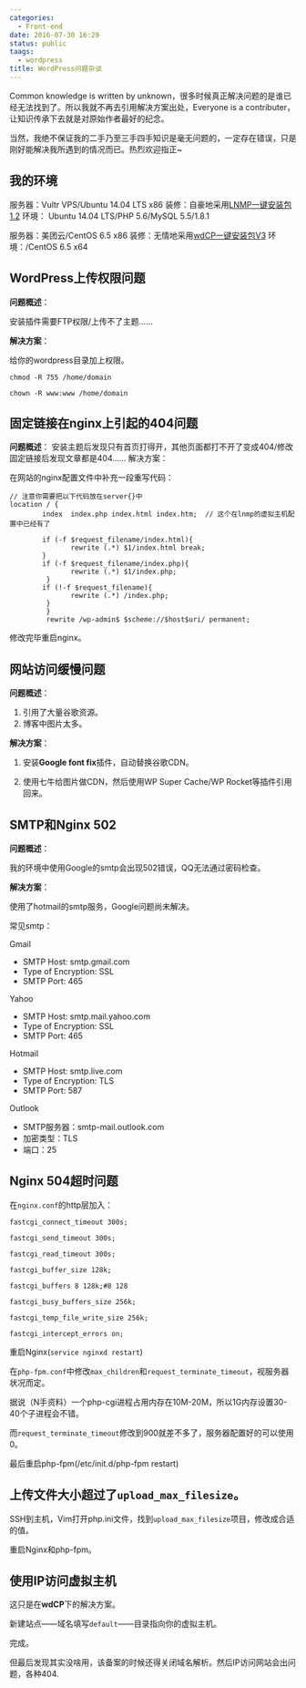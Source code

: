```yaml
---
categories:
  - Front-end
date: 2016-07-30 16:29
status: public
taags:
  - wordpress
title: WordPress问题杂谈
---
```


Common knowledge is written by unknown，很多时候真正解决问题的是谁已经无法找到了。所以我就不再去引用解决方案出处，Everyone is a contributer，让知识传承下去就是对原始作者最好的纪念。

当然，我绝不保证我的二手乃至三手四手知识是毫无问题的，一定存在错误，只是刚好能解决我所遇到的情况而已。热烈欢迎指正~

<!--more-->

## 我的环境

服务器：Vultr VPS/Ubuntu 14.04 LTS x86
装修：自豪地采用[LNMP一键安装包1.2](http://lnmp.org)
环境： Ubuntu 14.04 LTS/PHP 5.6/MySQL 5.5/1.8.1
  
服务器：美团云/CentOS 6.5 x86
装修：无情地采用[wdCP一键安装包V3](http://wdlinux.cn/)
环境：/CentOS 6.5 x64

## WordPress上传权限问题

**问题概述**：

安装插件需要FTP权限/上传不了主题……

**解决方案**：

给你的wordpress目录加上权限。

```
chmod -R 755 /home/domain

chown -R www:www /home/domain
```

## 固定链接在nginx上引起的404问题

**问题概述**：
安装主题后发现只有首页打得开，其他页面都打不开了变成404/修改固定链接后发现文章都是404……
解决方案：

在网站的nginx配置文件中补充一段重写代码：

```
// 注意你需要把以下代码放在server{}中
location / {  
        index  index.php index.html index.htm;  // 这个在lnmp的虚拟主机配置中已经有了
  
        if (-f $request_filename/index.html){  
               rewrite (.*) $1/index.html break;  
        }  
        if (-f $request_filename/index.php){  
               rewrite (.*) $1/index.php;  
         }  
        if (!-f $request_filename){  
               rewrite (.*) /index.php;  
         }  
         }  
         rewrite /wp-admin$ $scheme://$host$uri/ permanent;
```

修改完毕重启nginx。

## 网站访问缓慢问题

**问题概述**：

1. 引用了大量谷歌资源。
2. 博客中图片太多。

**解决方案**：
1. 安装**Google font fix**插件，自动替换谷歌CDN。

2. 使用七牛给图片做CDN，然后使用WP Super Cache/WP Rocket等插件引用回来。

## SMTP和Nginx 502

**问题概述**：

我的环境中使用Google的smtp会出现502错误，QQ无法通过密码检查。

**解决方案**：

使用了hotmail的smtp服务，Google问题尚未解决。

常见smtp：

Gmail

+ SMTP Host: smtp.gmail.com
+ Type of Encryption: SSL
+ SMTP Port: 465

Yahoo

+ SMTP Host: smtp.mail.yahoo.com
+ Type of Encryption: SSL
+ SMTP Port: 465

Hotmail

+ SMTP Host: smtp.live.com
+ Type of Encryption: TLS
+ SMTP Port: 587

Outlook

+ SMTP服务器：smtp-mail.outlook.com
+ 加密类型：TLS
+ 端口：25

## Nginx 504超时问题

在`nginx.conf`的http层加入：

```
fastcgi_connect_timeout 300s;

fastcgi_send_timeout 300s;

fastcgi_read_timeout 300s;

fastcgi_buffer_size 128k;

fastcgi_buffers 8 128k;#8 128

fastcgi_busy_buffers_size 256k;

fastcgi_temp_file_write_size 256k;

fastcgi_intercept_errors on;
```

重启Nginx(`service nginxd restart`)

在`php-fpm.conf`中修改`max_children`和`request_terminate_timeout`，视服务器状况而定。

据说（N手资料）一个php-cgi进程占用内存在10M-20M，所以1G内存设置30-40个子进程会不错。

而`request_terminate_timeout`修改到900就差不多了，服务器配置好的可以使用0。

最后重启php-fpm(/etc/init.d/php-fpm restart)

## 上传文件大小超过了`upload_max_filesize`。

SSH到主机，Vim打开php.ini文件，找到`upload_max_filesize`项目，修改成合适的值。

重启Nginx和php-fpm。

## 使用IP访问虚拟主机

这只是在**wdCP**下的解决方案。

新建站点——域名填写`default`——目录指向你的虚拟主机。

完成。

但最后发现其实没啥用，该备案的时候还得关闭域名解析。然后IP访问网站会出问题，各种404.